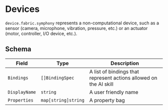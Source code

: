 # Devices

```device.fabric.symphony``` represents a non-computational device, such as a sensor (camera, microphone, vibration, pressure, etc.) or an actuator (motor, controller, I/O device, etc.).

## Schema
| Field | Type | Description |
|--------|--------|--------|
| ```Bindings```| ```[]BindingSpec``` | A list of bindings that represent actions allowed on the AI skill | 
| ```DisplayName``` | ```string``` | A user friendly name |
| ```Properties``` | ```map[string]string``` | A property bag |